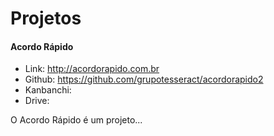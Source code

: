 # Projetos

#### Acordo Rápido

- Link: http://acordorapido.com.br
- Github: https://github.com/grupotesseract/acordorapido2
- Kanbanchi:
- Drive: 

O Acordo Rápido é um projeto...